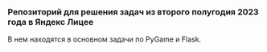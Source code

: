 ### Репозиторий для решения задач из второго полугодия 2023 года в Яндекс Лицее

В нем находятся в основном задачи по PyGame и Flask.